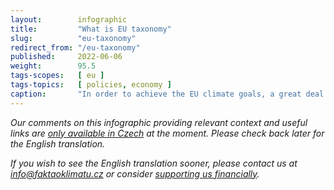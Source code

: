 ```yaml
---
layout:        infographic
title:         "What is EU taxonomy"
slug:          "eu-taxonomy"
redirect_from: "/eu-taxonomy"
published:     2022-06-06
weight:        95.5
tags-scopes:   [ eu ]
tags-topics:   [ policies, economy ]
caption:       "In order to achieve the EU climate goals, a great deal of public as well as private capital will be needed. The EU Taxonomy is intended to mobilize this private capital – by providing a common classification framework for sustainable and climate friendly economic activities."
---
```


_Our comments on this infographic providing relevant context and useful links are [only available in Czech](https://faktaoklimatu.cz/infografiky/taxonomie-eu) at the moment. Please check back later for the English translation._

_If you wish to see the English translation sooner, please contact us at [info@faktaoklimatu.cz](mailto:info@faktaoklimatu.cz) or consider [supporting us financially](https://www.darujme.cz/projekt/1203742)._
